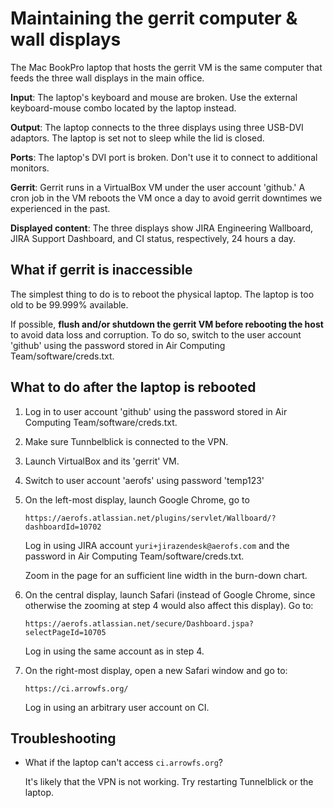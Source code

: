 Maintaining the gerrit computer & wall displays
===

The Mac BookPro laptop that hosts the gerrit VM is the same computer that feeds the three wall displays in the main office.

**Input**: The laptop's keyboard and mouse are broken. Use the external keyboard-mouse combo located by the laptop instead.

**Output**: The laptop connects to the three displays using three USB-DVI adaptors. The laptop is set not to sleep while the lid is closed.

**Ports**: The laptop's DVI port is broken. Don't use it to connect to additional monitors.

**Gerrit**: Gerrit runs in a VirtualBox VM under the user account 'github.' A cron job in the VM reboots the VM once a day to avoid gerrit downtimes we experienced in the past.

**Displayed content**: The three displays show JIRA Engineering Wallboard, JIRA Support Dashboard, and CI status, respectively, 24 hours a day.

## What if gerrit is inaccessible

The simplest thing to do is to reboot the physical laptop. The laptop is too old to be 99.999% available.

If possible, **flush and/or shutdown the gerrit VM before rebooting the host** to avoid data loss and corruption. To do so, switch to the user account 'github' using the password stored in Air Computing Team/software/creds.txt.

## What to do after the laptop is rebooted

1. Log in to user account 'github' using the password stored in Air Computing Team/software/creds.txt.

2. Make sure Tunnbelblick is connected to the VPN.

3. Launch VirtualBox and its 'gerrit' VM.

4. Switch to user account 'aerofs' using password 'temp123'

5. On the left-most display, launch Google Chrome, go to

    `https://aerofs.atlassian.net/plugins/servlet/Wallboard/?dashboardId=10702`

   Log in using JIRA account `yuri+jirazendesk@aerofs.com` and the password in Air Computing Team/software/creds.txt.

   Zoom in the page for an sufficient line width in the burn-down chart.

6. On the central display, launch Safari (instead of Google Chrome, since otherwise the zooming at step 4 would also affect this display). Go to:

    `https://aerofs.atlassian.net/secure/Dashboard.jspa?selectPageId=10705`
    
    Log in using the same account as in step 4.
    
7. On the right-most display, open a new Safari window and go to:

    `https://ci.arrowfs.org/`

    Log in using an arbitrary user account on CI.

## Troubleshooting

- What if the laptop can't access `ci.arrowfs.org`?

    It's likely that the VPN is not working. Try restarting Tunnelblick or the laptop.





